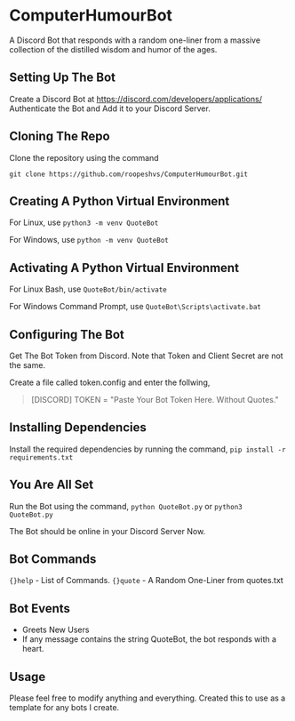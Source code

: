 # ComputerHumourBot

A Discord Bot that responds with a random one-liner from a massive collection of the distilled wisdom and humor of the ages.

## Setting Up The Bot

Create a Discord Bot at https://discord.com/developers/applications/
Authenticate the Bot and Add it to your Discord Server.

## Cloning The Repo

Clone the repository using the command

`git clone https://github.com/roopeshvs/ComputerHumourBot.git`

## Creating A Python Virtual Environment

For Linux, use
`python3 -m venv QuoteBot`

For Windows, use
`python -m venv QuoteBot`

## Activating A Python Virtual Environment

For Linux Bash, use
`QuoteBot/bin/activate`

For Windows Command Prompt, use
`QuoteBot\Scripts\activate.bat`

## Configuring The Bot

Get The Bot Token from Discord.
Note that Token and Client Secret are not the same.

Create a file called token.config and enter the follwing,
> [DISCORD]
> TOKEN = "Paste Your Bot Token Here. Without Quotes."

## Installing Dependencies

Install the required dependencies by running the command,
`pip install -r requirements.txt`

## You Are All Set

Run the Bot using the command,
`python QuoteBot.py` or `python3 QuoteBot.py`

The Bot should be online in your Discord Server Now.

## Bot Commands

`{}help` - List of Commands.
`{}quote` - A Random One-Liner from quotes.txt

## Bot Events

- Greets New Users
- If any message contains the string QuoteBot, the bot responds with a heart.

## Usage

Please feel free to modify anything and everything.
Created this to use as a template for any bots I create.